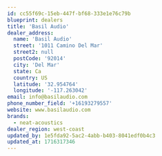 ```yaml
---
id: cc55f69c-15eb-447f-bf68-333e1e76c79b
blueprint: dealers
title: 'Basil Audio'
dealer_address:
  name: 'Basil Audio'
  street: '1011 Camino Del Mar'
  street2: null
  postCode: '92014'
  city: 'Del Mar'
  state: Ca
  country: US
  latitude: '32.954764'
  longitude: '-117.263042'
email: info@basilaudio.com
phone_number_field: '+16193279557'
website: www.basilaudio.com
brands:
  - neat-acoustics
dealer_region: west-coast
updated_by: 1e5fda92-5ac2-4abb-b403-8041edf0b4c3
updated_at: 1716317346
---
```

